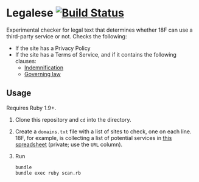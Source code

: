 # Legalese [![Build Status](https://travis-ci.org/18F/legalese.svg?branch=master)](https://travis-ci.org/18F/legalese)

Experimental checker for legal text that determines whether 18F can use a third-party service or not. Checks the following:

* If the site has a Privacy Policy
* If the site has a Terms of Service, and if it contains the following clauses:
    * [Indemnification](http://www.startuplawtalk.com/what-is-indemnification/)
    * [Governing law](http://www.contractstandards.com/clauses/governing-law)

## Usage

Requires Ruby 1.9+.

1. Clone this repository and `cd` into the directory.
1. Create a `domains.txt` file with a list of sites to check, one on each line. 18F, for example, is collecting a list of potential services in [this spreadsheet](https://docs.google.com/spreadsheets/d/180JGMG8O13_R9VxSDLYDWGg0JSWa3Higy911RS-PeNk/edit#gid=0) (private; use the `URL` column).
1. Run

    ```bash
    bundle
    bundle exec ruby scan.rb
    ```

